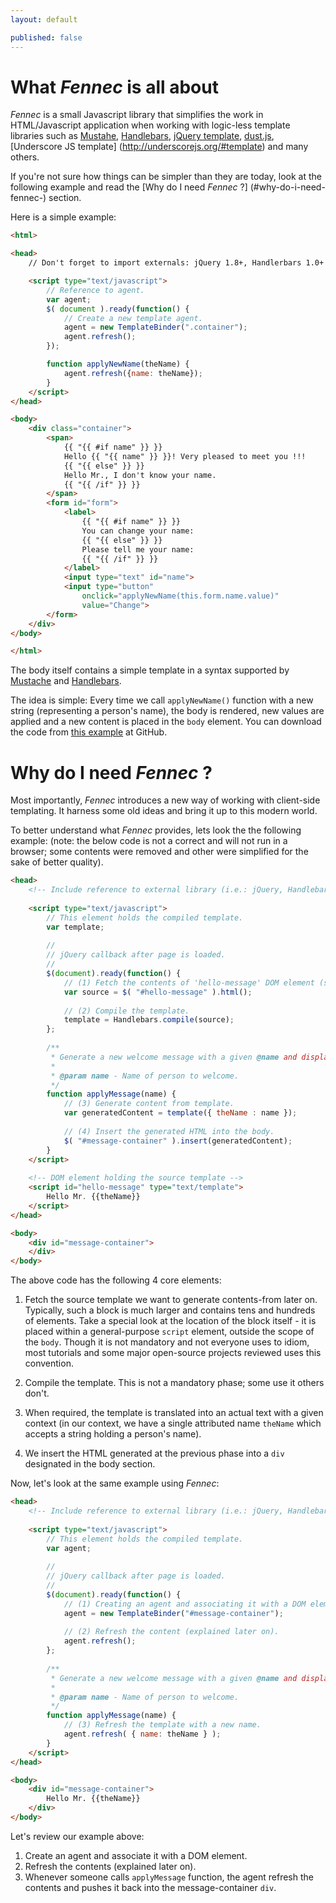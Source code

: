 ```yaml
---
layout: default

published: false
---
```


# What _Fennec_ is all about

_Fennec_ is a small Javascript library that simplifies the work in HTML/Javascript application when working with logic-less template libraries such as
[Mustahe](http://mustache.github.io/), [Handlebars](http://handlebarsjs.com/),
[jQuery template](https://github.com/jquery/jquery-tmpl),
[dust.js](http://akdubya.github.io/dustjs/),
[Underscore JS template] (http://underscorejs.org/#template) and many others.

If you're not sure how things can be simpler than they are today, look at the following example and read the [Why do I need _Fennec_ ?] (#why-do-i-need-fennec-) section.

Here is a simple example:

```html
<html>

<head>
	// Don't forget to import externals: jQuery 1.8+, Handlerbars 1.0+ and Fennec.

	<script type="text/javascript">
		// Reference to agent.
		var agent;
		$( document ).ready(function() {
			// Create a new template agent.
			agent = new TemplateBinder(".container");
			agent.refresh();
		});

		function applyNewName(theName) {
			agent.refresh({name: theName});
		}
	</script>
</head>

<body>
	<div class="container">
		<span>
			{{ "{{ #if name" }} }}
			Hello {{ "{{ name" }} }}! Very pleased to meet you !!!
			{{ "{{ else" }} }}
			Hello Mr., I don't know your name.
			{{ "{{ /if" }} }}
		</span>
		<form id="form">
			<label>
				{{ "{{ #if name" }} }}
				You can change your name:
				{{ "{{ else" }} }}
				Please tell me your name:
				{{ "{{ /if" }} }}
			</label>
			<input type="text" id="name">
			<input type="button"
				onclick="applyNewName(this.form.name.value)"
				value="Change">
		</form>
	</div>
</body>

</html>
```

The body itself contains a simple template in a syntax supported by [Mustache](http://mustache.github.io/) and [Handlebars](http://handlebarsjs.com/).

The idea is simple: Every time we call `applyNewName()` function with a new string (representing a person's name), the body is rendered, new values are applied and a new content is placed in the `body` element.
You can download the code from [this example](https://github.com/guynir/fennec/blob/master/examples/sample.html) at GitHub.

# Why do I need _Fennec_ ?

Most importantly, _Fennec_ introduces a new way of working with client-side templating. It harness some old ideas and bring it up to this modern world.

To better understand what _Fennec_ provides, lets look the the following example:
(note: the below code is not a correct and will not run in a browser; some contents were removed and other were simplified for the sake of better quality).

```html
<head>
	<!-- Include reference to external library (i.e.: jQuery, Handlebars) -->
    
	<script type="text/javascript">
    	// This element holds the compiled template.
    	var template;
        
        //
        // jQuery callback after page is loaded.
        //
        $(document).ready(function() {
        	// (1) Fetch the contents of 'hello-message' DOM element (see below).
        	var source = $( "#hello-message" ).html();
            
            // (2) Compile the template.
            template = Handlebars.compile(source);
        };
        
        /**
         * Generate a new welcome message with a given @name and display it to the user.
         *
         * @param name - Name of person to welcome.
         */
		function applyMessage(name) {
        	// (3) Generate content from template.
        	var generatedContent = template({ theName : name });
            
            // (4) Insert the generated HTML into the body.
            $( "#message-container" ).insert(generatedContent);
        }
	</script>
    
    <!-- DOM element holding the source template -->
    <script id="hello-message" type="text/template">
    	Hello Mr. {{theName}}
    </script>
</head>

<body>
	<div id="message-container">
    </div>
</body>
```

The above code has the following 4 core elements:
1. Fetch the source template we want to generate contents-from later on. Typically, such a block is much larger and contains tens and hundreds of elements.
Take a special look at the location of the block itself - it is placed within a general-purpose `script` element, outside the scope of the `body`.
Though it is not mandatory and not everyone uses to idiom, most tutorials and some major open-source projects reviewed uses this convention.

2. Compile the template. This is not a mandatory phase; some use it others don't.

3. When required, the template is translated into an actual text with a given context (in our context, we have a single attributed name `theName` which accepts a string holding a person's name).

4. We insert the HTML generated at the previous phase into a `div` designated in the body section.

Now, let's look at the same example using _Fennec_:
```html
<head>
	<!-- Include reference to external library (i.e.: jQuery, Handlebars and Fennec) -->
    
	<script type="text/javascript">
    	// This element holds the compiled template.
    	var agent;
        
        //
        // jQuery callback after page is loaded.
        //
        $(document).ready(function() {
        	// (1) Creating an agent and associating it with a DOM element.
        	agent = new TemplateBinder("#message-container");
            
            // (2) Refresh the content (explained later on).
			agent.refresh();
        };
        
        /**
         * Generate a new welcome message with a given @name and display it to the user.
         *
         * @param name - Name of person to welcome.
         */
		function applyMessage(name) {
        	// (3) Refresh the template with a new name.
        	agent.refresh( { name: theName } );
        }
	</script>
</head>

<body>
	<div id="message-container">
    	Hello Mr. {{theName}}
    </div>
</body>
```

Let's review our example above:
1. Create an agent and associate it with a DOM element.
2. Refresh the contents (explained later on).
3. Whenever someone calls `applyMessage` function, the agent refresh the contents and pushes it back into the message-container `div`.

